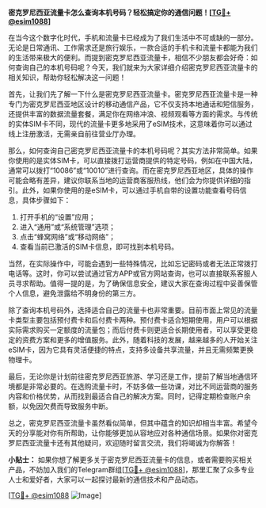 **密克罗尼西亚流量卡怎么查询本机号码？轻松搞定你的通信问题！[[TG💪+ @esim1088](https://t.me/s/esim1088)]**

在当今这个数字化时代，手机和流量卡已经成为了我们生活中不可或缺的一部分。无论是日常通讯、工作需求还是旅行娱乐，一款合适的手机卡和流量卡都能为我们的生活带来极大的便利。而提到密克罗尼西亚流量卡，相信不少朋友都会好奇：如何查询自己的本机号码呢？今天，我们就来为大家详细介绍密克罗尼西亚流量卡的相关知识，帮助你轻松解决这一问题！

首先，让我们先了解一下什么是密克罗尼西亚流量卡。密克罗尼西亚流量卡是一种专门为密克罗尼西亚地区设计的移动通信产品，它不仅支持本地通话和短信服务，还提供丰富的数据流量套餐，满足你在网络冲浪、视频观看等方面的需求。与传统的实体SIM卡不同，现代的流量卡更多地采用了eSIM技术，这意味着你可以通过线上注册激活，无需亲自前往营业厅办理。

那么，如何查询自己密克罗尼西亚流量卡的本机号码呢？其实方法非常简单。如果你使用的是实体SIM卡，可以直接拨打运营商提供的特定号码，例如在中国大陆，通常可以拨打“10086”或“10010”进行查询。而在密克罗尼西亚地区，具体的操作可能会略有差异，建议你联系当地的运营商客服热线，他们会为你提供详细的指引。此外，如果你使用的是eSIM卡，可以通过手机自带的设置功能查看号码信息，具体步骤如下：

1. 打开手机的“设置”应用；
2. 进入“通用”或“系统管理”选项；
3. 点击“蜂窝网络”或“移动网络”；
4. 查看当前已激活的SIM卡信息，即可找到本机号码。

当然，在实际操作中，可能会遇到一些特殊情况，比如忘记密码或者无法正常拨打电话等。这时，你可以尝试通过官方APP或官方网站查询，也可以直接联系客服人员寻求帮助。值得一提的是，为了确保信息安全，建议大家在查询过程中妥善保管个人信息，避免泄露给不明身份的第三方。

除了查询本机号码外，选择适合自己的流量卡也非常重要。目前市面上常见的流量卡类型主要包括预付费卡和后付费卡两种。预付费卡适合短期使用，用户可以根据实际需求购买一定额度的流量包；而后付费卡则更适合长期使用者，可以享受更稳定的资费方案和更多的增值服务。此外，随着科技的发展，越来越多的人开始关注eSIM卡，因为它具有灵活便捷的特点，支持多设备共享流量，并且无需频繁更换物理卡。

最后，无论你是计划前往密克罗尼西亚旅游、学习还是工作，提前了解当地通信环境都是非常必要的。在选购流量卡时，不妨多做一些功课，对比不同运营商的服务内容和价格优势，从而找到最适合自己的解决方案。同时，记得定期检查账户余额，以免因欠费而导致服务中断。

总之，密克罗尼西亚流量卡虽然看似简单，但其中蕴含的知识却相当丰富。希望今天的分享能对你有所帮助，让你能够更加从容地应对各种通信场景。如果你对密克罗尼西亚流量卡还有其他疑问，欢迎随时留言交流，我们将竭诚为你解答！

**小贴士：** 如果你想了解更多关于密克罗尼西亚流量卡的信息，或者需要购买相关产品，不妨加入我们的Telegram群组[[TG💪+ @esim1088](https://t.me/s/esim1088)]，那里汇聚了众多专业人士和爱好者，大家可以一起探讨最新的通信技术和产品动态。

[[TG💪+ @esim1088](https://t.me/s/esim1088) ![Image](https://i.postimg.cc/4NQfJmqS/Snipaste-2025-05-13-00-14-12.png)]